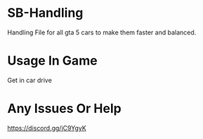 # SB-Handling
Handling File for all gta 5 cars to make them faster and balanced.

# Usage In Game

Get in car drive

# Any Issues Or Help 

https://discord.gg/jC9YgyK
